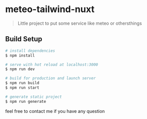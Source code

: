 # meteo-tailwind-nuxt

> Little project to put some service like meteo or othersthings

## Build Setup

```bash
# install dependencies
$ npm install

# serve with hot reload at localhost:3000
$ npm run dev

# build for production and launch server
$ npm run build
$ npm run start

# generate static project
$ npm run generate
```
feel free to contact me if you have any question

